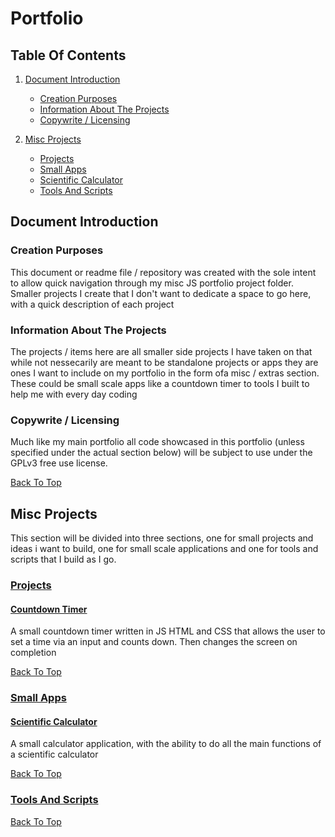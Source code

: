 # Portfolio

## Table Of Contents

1. [Document Introduction](#document-introduction)

   - [Creation Purposes](#creation-purposes)
   - [Information About The Projects](#information-about-the-projects)
   - [Copywrite / Licensing](#copywrite-/-licensing)

2. [Misc Projects](#misc-projects)
   - [Projects](#projects)
   - [Small Apps](#small-apps)
   * [Scientific Calculator](#scientific-calculator)
   - [Tools And Scripts](#tools-and-scripts)

## Document Introduction

### Creation Purposes

This document or readme file / repository was created with the sole intent to allow quick navigation through my misc JS portfolio project folder. Smaller projects I create that I don't want to dedicate a space to go here, with a quick description of each project

### Information About The Projects

The projects / items here are all smaller side projects I have taken on that while not nessecarily are meant to be standalone projects or apps they are ones I want to include on my portfolio in the form ofa misc / extras section. These could be small scale apps like a countdown timer to tools I built to help me with every day coding

### Copywrite / Licensing

Much like my main portfolio all code showcased in this portfolio (unless specified under the actual section below) will be subject to use under the GPLv3 free use license.

[Back To Top](#Portfolio)

## Misc Projects

This section will be divided into three sections, one for small projects and ideas i want to build, one for small scale applications and one for tools and scripts that I build as I go.

### [Projects](https://github.com/ShaAnder/Misc_JS_Portfolio_Projects/tree/main/projects)

#### [Countdown Timer](https://github.com/ShaAnder/Misc_JS_Portfolio_Projects/tree/main/projects/coundown_timer)

A small countdown timer written in JS HTML and CSS that allows the user to set a time via an input and counts down. Then changes the screen on completion

[Back To Top](#Portfolio)

### [Small Apps](https://github.com/ShaAnder/Misc_JS_Portfolio_Projects/tree/main/apps)

#### [Scientific Calculator](https://github.com/ShaAnder/Misc_JS_Portfolio_Projects/tree/main/apps/calculator)

A small calculator application, with the ability to do all the main functions of a scientific calculator

[Back To Top](#Portfolio)

### [Tools And Scripts](https://github.com/ShaAnder/Misc_JS_Portfolio_Projects/tree/main/tools_scripts)

[Back To Top](#Portfolio)
